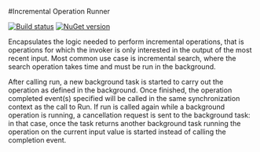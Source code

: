 #Incremental Operation Runner

[![Build status](https://ci.appveyor.com/api/projects/status/ioj46pcr3n40xpt4/branch/master?svg=true)](https://ci.appveyor.com/project/Aftnet/incrementaloperationrunner/branch/master)
[![NuGet version](https://badge.fury.io/nu/IncrementalOperationRunner.svg)](https://badge.fury.io/nu/IncrementalOperationRunner)

Encapsulates the logic needed to perform incremental operations, that is operations for which the invoker is only interested in the output of the most recent input.
Most common use case is incremental search, where the search operation takes time and must be run in the background.

After calling run, a new background task is started to carry out the operation as defined in the background.
Once finished, the operation completed event(s) specified will be called in the same synchronization context as the call to Run.
If run is called again while a background operation is running, a cancellation request is sent to the background task:
in that case, once the task returns another background task running the operation on the current input value is started instead of calling the completion event.
